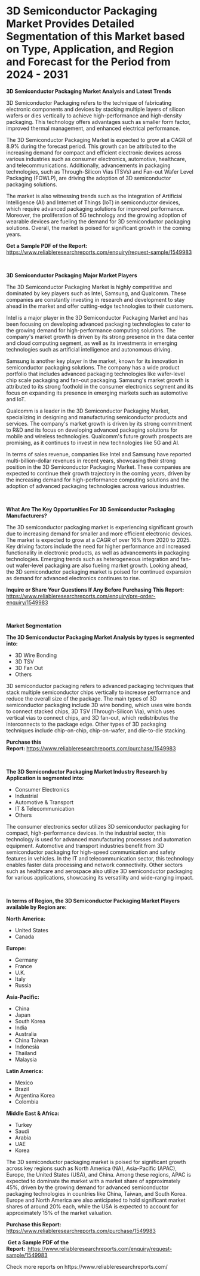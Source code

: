 <p><h1>3D Semiconductor Packaging Market Provides Detailed Segmentation of this Market based on Type, Application, and Region and Forecast for the Period from 2024 - 2031</h1></p><p><strong>3D Semiconductor Packaging Market Analysis and Latest Trends</strong></p>
<p><p>3D Semiconductor Packaging refers to the technique of fabricating electronic components and devices by stacking multiple layers of silicon wafers or dies vertically to achieve high-performance and high-density packaging. This technology offers advantages such as smaller form factor, improved thermal management, and enhanced electrical performance.</p><p>The 3D Semiconductor Packaging Market is expected to grow at a CAGR of 8.9% during the forecast period. This growth can be attributed to the increasing demand for compact and efficient electronic devices across various industries such as consumer electronics, automotive, healthcare, and telecommunications. Additionally, advancements in packaging technologies, such as Through-Silicon Vias (TSVs) and Fan-out Wafer Level Packaging (FOWLP), are driving the adoption of 3D semiconductor packaging solutions.</p><p>The market is also witnessing trends such as the integration of Artificial Intelligence (AI) and Internet of Things (IoT) in semiconductor devices, which require advanced packaging solutions for improved performance. Moreover, the proliferation of 5G technology and the growing adoption of wearable devices are fueling the demand for 3D semiconductor packaging solutions. Overall, the market is poised for significant growth in the coming years.</p></p>
<p><strong>Get a Sample PDF of the Report:&nbsp;</strong> <a href="https://www.reliableresearchreports.com/enquiry/request-sample/1549983">https://www.reliableresearchreports.com/enquiry/request-sample/1549983</a></p>
<p>&nbsp;</p>
<p><strong>3D Semiconductor Packaging Major Market Players</strong></p>
<p><p>The 3D Semiconductor Packaging Market is highly competitive and dominated by key players such as Intel, Samsung, and Qualcomm. These companies are constantly investing in research and development to stay ahead in the market and offer cutting-edge technologies to their customers.</p><p>Intel is a major player in the 3D Semiconductor Packaging Market and has been focusing on developing advanced packaging technologies to cater to the growing demand for high-performance computing solutions. The company's market growth is driven by its strong presence in the data center and cloud computing segment, as well as its investments in emerging technologies such as artificial intelligence and autonomous driving.</p><p>Samsung is another key player in the market, known for its innovation in semiconductor packaging solutions. The company has a wide product portfolio that includes advanced packaging technologies like wafer-level chip scale packaging and fan-out packaging. Samsung's market growth is attributed to its strong foothold in the consumer electronics segment and its focus on expanding its presence in emerging markets such as automotive and IoT.</p><p>Qualcomm is a leader in the 3D Semiconductor Packaging Market, specializing in designing and manufacturing semiconductor products and services. The company's market growth is driven by its strong commitment to R&D and its focus on developing advanced packaging solutions for mobile and wireless technologies. Qualcomm's future growth prospects are promising, as it continues to invest in new technologies like 5G and AI.</p><p>In terms of sales revenue, companies like Intel and Samsung have reported multi-billion-dollar revenues in recent years, showcasing their strong position in the 3D Semiconductor Packaging Market. These companies are expected to continue their growth trajectory in the coming years, driven by the increasing demand for high-performance computing solutions and the adoption of advanced packaging technologies across various industries.</p></p>
<p>&nbsp;</p>
<p><strong>What Are The Key Opportunities For 3D Semiconductor Packaging Manufacturers?</strong></p>
<p><p>The 3D semiconductor packaging market is experiencing significant growth due to increasing demand for smaller and more efficient electronic devices. The market is expected to grow at a CAGR of over 16% from 2020 to 2025. Key driving factors include the need for higher performance and increased functionality in electronic products, as well as advancements in packaging technologies. Emerging trends such as heterogeneous integration and fan-out wafer-level packaging are also fueling market growth. Looking ahead, the 3D semiconductor packaging market is poised for continued expansion as demand for advanced electronics continues to rise.</p></p>
<p><strong>Inquire or Share Your Questions If Any Before Purchasing This Report:</strong> <a href="https://www.reliableresearchreports.com/enquiry/pre-order-enquiry/1549983">https://www.reliableresearchreports.com/enquiry/pre-order-enquiry/1549983</a></p>
<p>&nbsp;</p>
<p><strong>Market Segmentation</strong></p>
<p><strong>The 3D Semiconductor Packaging Market Analysis by types is segmented into:</strong></p>
<p><ul><li>3D Wire Bonding</li><li>3D TSV</li><li>3D Fan Out</li><li>Others</li></ul></p>
<p><p>3D semiconductor packaging refers to advanced packaging techniques that stack multiple semiconductor chips vertically to increase performance and reduce the overall size of the package. The main types of 3D semiconductor packaging include 3D wire bonding, which uses wire bonds to connect stacked chips, 3D TSV (Through-Silicon Via), which uses vertical vias to connect chips, and 3D fan-out, which redistributes the interconnects to the package edge. Other types of 3D packaging techniques include chip-on-chip, chip-on-wafer, and die-to-die stacking.</p></p>
<p><strong>Purchase this Report:&nbsp;</strong><a href="https://www.reliableresearchreports.com/purchase/1549983">https://www.reliableresearchreports.com/purchase/1549983</a></p>
<p>&nbsp;</p>
<p><strong>The 3D Semiconductor Packaging Market Industry Research by Application is segmented into:</strong></p>
<p><ul><li>Consumer Electronics</li><li>Industrial</li><li>Automotive & Transport</li><li>IT & Telecommunication</li><li>Others</li></ul></p>
<p><p>The consumer electronics sector utilizes 3D semiconductor packaging for compact, high-performance devices. In the industrial sector, this technology is used for advanced manufacturing processes and automation equipment. Automotive and transport industries benefit from 3D semiconductor packaging for high-speed communication and safety features in vehicles. In the IT and telecommunication sector, this technology enables faster data processing and network connectivity. Other sectors such as healthcare and aerospace also utilize 3D semiconductor packaging for various applications, showcasing its versatility and wide-ranging impact.</p></p>
<p>&nbsp;</p>
<p><strong>In terms of Region, the 3D Semiconductor Packaging Market Players available by Region are:</strong></p>
<p>
    <p> <strong> North America: </strong>
        <ul>
            <li>United States</li>
            <li>Canada</li>
        </ul>
        </p> 
    <p> <strong> Europe: </strong>
        <ul>
            <li>Germany</li>
            <li>France</li>
            <li>U.K.</li>
            <li>Italy</li>
            <li>Russia</li>
        </ul>
        </p> 
    <p> <strong> Asia-Pacific: </strong>
        <ul>
            <li>China</li>
            <li>Japan</li>
            <li>South Korea</li>
            <li>India</li>
            <li>Australia</li>
            <li>China Taiwan</li>
            <li>Indonesia</li>
            <li>Thailand</li>
            <li>Malaysia</li>
        </ul>
        </p> 
    <p> <strong> Latin America: </strong>
        <ul>
            <li>Mexico</li>
            <li>Brazil</li>
            <li>Argentina Korea</li>
            <li>Colombia</li>
        </ul>
        </p> 
    <p> <strong> Middle East & Africa: </strong>
        <ul>
            <li>Turkey</li>
            <li>Saudi</li>
            <li>Arabia</li>
            <li>UAE</li>
            <li>Korea</li>
        </ul>
    </p>
    </p>
<p><p>The 3D semiconductor packaging market is poised for significant growth across key regions such as North America (NA), Asia-Pacific (APAC), Europe, the United States (USA), and China. Among these regions, APAC is expected to dominate the market with a market share of approximately 45%, driven by the growing demand for advanced semiconductor packaging technologies in countries like China, Taiwan, and South Korea. Europe and North America are also anticipated to hold significant market shares of around 20% each, while the USA is expected to account for approximately 15% of the market valuation.</p></p>
<p><strong>Purchase this Report: </strong><a href="https://www.reliableresearchreports.com/purchase/1549983">https://www.reliableresearchreports.com/purchase/1549983</a></p>
<p>&nbsp;<strong>Get a Sample PDF of the Report:&nbsp;&nbsp;</strong><a href="https://www.reliableresearchreports.com/enquiry/request-sample/1549983">https://www.reliableresearchreports.com/enquiry/request-sample/1549983</a></p>
<p><strong></strong></p>
<p>Check more reports on https://www.reliableresearchreports.com/</p>